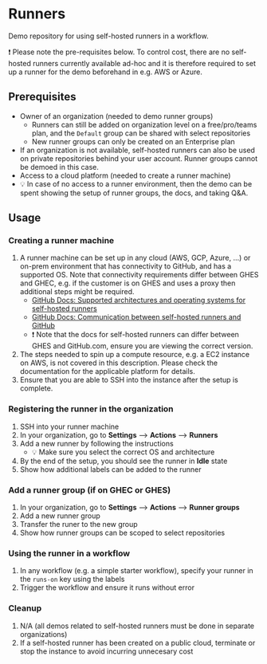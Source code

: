 # Runners

Demo repository for using self-hosted runners in a workflow.

:exclamation: Please note the pre-requisites below. To control cost, there are no self-hosted runners currently available ad-hoc and it is therefore required to set up a runner for the demo beforehand in e.g. AWS or Azure.

## Prerequisites
- Owner of an organization (needed to demo runner groups)
  - Runners can still be added on organization level on a free/pro/teams plan, and the `Default` group can be shared with select repositories
  - New runner groups can only be created on an Enterprise plan
- If an organization is not available, self-hosted runners can also be used on private repositories behind your user account. Runner groups cannot be demoed in this case.
- Access to a cloud platform (needed to create a runner machine)
- :bulb: In case of no access to a runner environment, then the demo can be spent showing the setup of runner groups, the docs, and taking Q&A.

## Usage 

### Creating a runner machine

1. A runner machine can be set up in any cloud (AWS, GCP, Azure, ...) or on-prem environment that has connectivity to GitHub, and has a supported OS. Note that connectivity requirements differ between GHES and GHEC, e.g. if the customer is on GHES and uses a proxy then additional steps might be required.
    - [GitHub Docs: Supported architectures and operating systems for self-hosted runners](https://docs.github.com/en/actions/hosting-your-own-runners/about-self-hosted-runners#supported-architectures-and-operating-systems-for-self-hosted-runners)
    - [GitHub Docs: Communication between self-hosted runners and GitHub](https://docs.github.com/en/actions/hosting-your-own-runners/about-self-hosted-runners#communication-between-self-hosted-runners-and-github)
    - :exclamation: Note that the docs for self-hosted runners can differ between GHES and GitHub.com, ensure you are viewing the correct version.
1. The steps needed to spin up a compute resource, e.g. a EC2 instance on AWS, is not covered in this description. Please check the documentation for the applicable platform for details.
1. Ensure that you are able to SSH into the instance after the setup is complete.

### Registering the runner in the organization

1. SSH into your runner machine
1. In your organization, go to **Settings** --> **Actions** --> **Runners** 
1. Add a new runner by following the instructions
    - :bulb: Make sure you select the correct OS and architecture
1. By the end of the setup, you should see the runner in **Idle** state
1. Show how additional labels can be added to the runner

### Add a runner group (if on GHEC or GHES)

1. In your organization, go to **Settings** --> **Actions** --> **Runner groups**
1. Add a new runner group
1. Transfer the runer to the new group
1. Show how runner groups can be scoped to select repositories

### Using the runner in a workflow

1. In any workflow (e.g. a simple starter workflow), specify your runner in the `runs-on` key using the labels
1. Trigger the workflow and ensure it runs without error

### Cleanup

1. N/A (all demos related to self-hosted runners must be done in separate organizations)
1. If a self-hosted runner has been created on a public cloud, terminate or stop the instance to avoid incurring unnecesary cost

